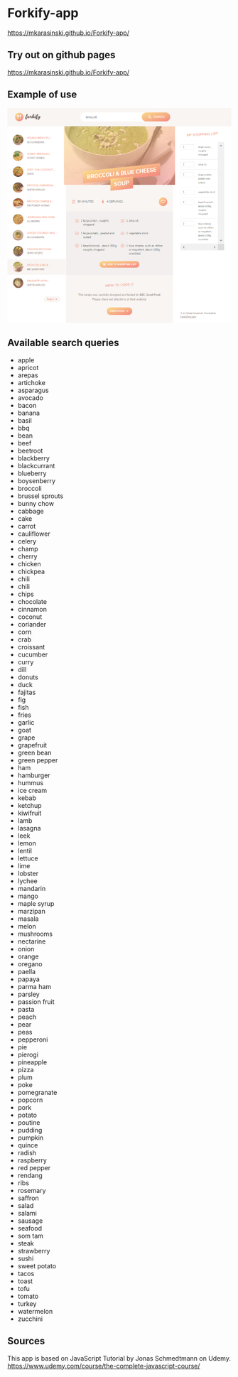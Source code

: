 # Forkify-app

https://mkarasinski.github.io/Forkify-app/

## Try out on github pages
https://mkarasinski.github.io/Forkify-app/

## Example of use

![Example of use](./dist/img/github.png)

## Available search queries
* apple
* apricot
* arepas
* artichoke
* asparagus
* avocado
* bacon
* banana
* basil
* bbq
* bean
* beef
* beetroot
* blackberry
* blackcurrant
* blueberry
* boysenberry
* broccoli
* brussel sprouts
* bunny chow
* cabbage
* cake
* carrot
* cauliflower
* celery
* champ
* cherry
* chicken
* chickpea
* chili
* chili
* chips
* chocolate
* cinnamon
* coconut
* coriander
* corn
* crab
* croissant
* cucumber
* curry
* dill
* donuts
* duck
* fajitas
* fig
* fish
* fries
* garlic
* goat
* grape
* grapefruit
* green bean
* green pepper
* ham
* hamburger
* hummus
* ice cream
* kebab
* ketchup
* kiwifruit
* lamb
* lasagna
* leek
* lemon
* lentil
* lettuce
* lime
* lobster
* lychee
* mandarin
* mango
* maple syrup
* marzipan
* masala
* melon
* mushrooms
* nectarine
* onion
* orange
* oregano
* paella
* papaya
* parma ham
* parsley
* passion fruit
* pasta
* peach
* pear
* peas
* pepperoni
* pie
* pierogi
* pineapple
* pizza
* plum
* poke
* pomegranate
* popcorn
* pork
* potato
* poutine
* pudding
* pumpkin
* quince
* radish
* raspberry
* red pepper
* rendang
* ribs
* rosemary
* saffron
* salad
* salami
* sausage
* seafood
* som tam
* steak
* strawberry
* sushi
* sweet potato
* tacos
* toast
* tofu
* tomato
* turkey
* watermelon
* zucchini


## Sources
This app is based on JavaScript Tutorial by Jonas Schmedtmann on Udemy.  
https://www.udemy.com/course/the-complete-javascript-course/
